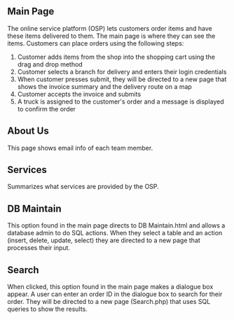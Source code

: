 Main Page
---------
The online service platform (OSP) lets customers order items and have these items delivered to them. The main page is where they can see the items.
Customers can place orders using the following steps:
  1. Customer adds items from the shop into the shopping cart using the drag and drop method
  2. Customer selects a branch for delivery and enters their login credentials
  3. When customer presses submit, they will be directed to a new page that shows the invoice summary and the delivery route on a map
  4. Customer accepts the invoice and submits
  5. A truck is assigned to the customer's order and a message is displayed to confirm the order

About Us
--------
This page shows email info of each team member.

Services
--------
Summarizes what services are provided by the OSP.

DB Maintain
-----------
This option found in the main page directs to DB Maintain.html and allows a database admin to do SQL actions. When they select a table and an action (insert, delete, update, select) they are directed to a new page that processes their input.

Search
------
When clicked, this option found in the main page makes a dialogue box appear. A user can enter an order ID in the dialogue box to search for their order. They will be directed to a new page (Search.php) that uses SQL queries to show the results. 
